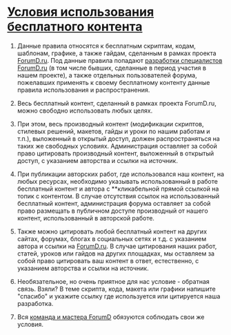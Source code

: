 # [Условия использования бесплатного контента](https://forumd.ru/viewtopic.php?id=5751#rule)

1. Данные правила относятся к бесплатным скриптам, кодам, шаблонам, графике, а также гайдам, сделанным в рамках проекта [ForumD.ru](https://forumd.ru/).
Под данные правила попадают [разработки специалистов ForumD.ru](https://forumd.ru/viewforum.php?id=33) (в том числе бывших, сделанные в период участия в нашем проекте), а также отдельных пользователей форума, пожелавших применять к своему бесплатному контенту данные правила использования и распространения.

2. Весь бесплатный контент, сделанный в рамках проекта ForumD.ru, можно свободно использовать любых целях.

3. При этом, весь производный контент (модификации скриптов, стилевых решений, макетов, гайды и уроки по нашим работам и т.п.), выложенный в открытый доступ, должен распространяться на таких же свободных условиях.
Администрация оставляет за собой право цитировать производный контент, выложенный в открытый доступ, с указанием авторства и ссылки на источник.

4. При публикации авторских работ, где использовался наш контент, на любых ресурсах, необходимо указывать использованный в работе бесплатный контент и автора с **кликабельной прямой ссылкой на топик с контентом. В случае отсутствия ссылок на использованный бесплатный контент, администрация форума оставляет за собой право размещать в публичном доступе производный от нашего контент, использованный в авторской работе.

5. Также можно цитировать любой бесплатный контент на других сайтах, форумах, блогах в социальных сетях и т.д. с указанием автора и ссылки на [ForumD.ru](https://forumd.ru/). В случае цитирования наших работ, статей, уроков или гайдов на других площадках, мы оставляем за собой право цитировать ваш контент в ответ, естественно, с указанием авторства и ссылки на источник.

6. Необязательное, но очень приятное для нас условие - обратная связь. Взяли? В теме скрипта, кода, макета или графики напишите "спасибо" и укажите ссылку где используется или цитируется наша разработка.

7. Вся [команда и мастера ForumD](https://forumd.ru/pages/contacts) обязуются соблюдать свои же условия.